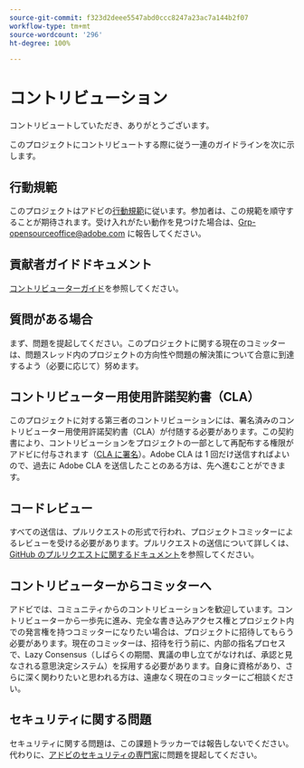 ```yaml
---
source-git-commit: f323d2deee5547abd0ccc8247a23ac7a144b2f07
workflow-type: tm+mt
source-wordcount: '296'
ht-degree: 100%

---
```

# コントリビューション

コントリビュートしていただき、ありがとうございます。

このプロジェクトにコントリビュートする際に従う一連のガイドラインを次に示します。

## 行動規範

このプロジェクトはアドビの[行動規範](code-of-conduct.md)に従います。参加者は、この規範を順守することが期待されます。受け入れがたい動作を見つけた場合は、[Grp-opensourceoffice@adobe.com](mailto:Grp-opensourceoffice@adobe.com) に報告してください。

## 貢献者ガイドドキュメント

[コントリビューターガイド](https://docs.adobe.com/content/help/ja/contributor/contributor-guide/introduction.html)を参照してください。

## 質問がある場合

まず、問題を提起してください。このプロジェクトに関する現在のコミッターは、問題スレッド内のプロジェクトの方向性や問題の解決策について合意に到達するよう（必要に応じて）努めます。

## コントリビューター用使用許諾契約書（CLA）

このプロジェクトに対する第三者のコントリビューションには、署名済みのコントリビューター用使用許諾契約書（CLA）が付随する必要があります。この契約書により、コントリビューションをプロジェクトの一部として再配布する権限がアドビに付与されます（[CLA に署名](http://opensource.adobe.com/cla.html)）。Adobe CLA は 1 回だけ送信すればよいので、過去に Adobe CLA を送信したことのある方は、先へ進むことができます。

## コードレビュー

すべての送信は、プルリクエストの形式で行われ、プロジェクトコミッターによるレビューを受ける必要があります。プルリクエストの送信について詳しくは、[GitHub のプルリクエストに関するドキュメント](https://help.github.com/articles/about-pull-requests/)を参照してください。

<!--
Lastly, please follow the [pull request template](PULL_REQUEST_TEMPLATE.md) when
submitting a pull request!
-->

## コントリビューターからコミッターへ

アドビでは、コミュニティからのコントリビューションを歓迎しています。コントリビューターから一歩先に進み、完全な書き込みアクセス権とプロジェクト内での発言権を持つコミッターになりたい場合は、プロジェクトに招待してもらう必要があります。現在のコミッターは、招待を行う前に、内部の指名プロセスで、Lazy Consensus（しばらくの期間、異議の申し立てがなければ、承認と見なされる意思決定システム）を採用する必要があります。自身に資格があり、さらに深く関わりたいと思われる方は、遠慮なく現在のコミッターにご相談ください。

## セキュリティに関する問題

セキュリティに関する問題は、この課題トラッカーでは報告しないでください。代わりに、[アドビのセキュリティの専門家](https://helpx.adobe.com/jp/security/alertus.html)に問題を提起してください。
